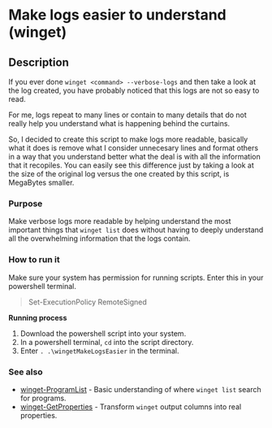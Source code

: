# Make logs easier to understand (winget)

## Description

If you ever done `winget <command> --verbose-logs` and then take a look at the log created, you have probably noticed that this logs are not so easy to read.

For me, logs repeat to many lines or contain to many details that do not really help you understand what is happening behind the curtains.

So, I decided to create this script to make logs more readable, basically what it does is remove what I consider unnecesary lines and format others in a way that you understand better what the deal is with all the information that it recopiles.
You can easily see this difference just by taking a look at the size of the original log versus the one created by this script, is MegaBytes smaller.

### Purpose

Make verbose logs more readable by helping understand the most important things that `winget list` does without having to deeply understand all the overwhelming information that the logs contain.

### How to run it

Make sure your system has permission for running scripts.
Enter this in your powershell terminal.
> Set-ExecutionPolicy RemoteSigned

**Running process**
1. Download the powershell script into your system.
2. In a powershell terminal, `cd` into the script directory.
3. Enter `. .\wingetMakeLogsEasier` in the terminal.

### See also

- [winget-ProgramList](https://github.com/shyguyCreate/winget-ProgramList) - Basic understanding of where `winget list` search for programs.
- [winget-GetProperties](https://github.com/shyguyCreate/winget-GetProperties) - Transform `winget` output columns into real properties.
